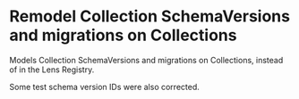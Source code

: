 # Remodel Collection SchemaVersions and migrations on Collections

Models Collection SchemaVersions and migrations on Collections, instead of in the Lens Registry.

Some test schema version IDs were also corrected.

